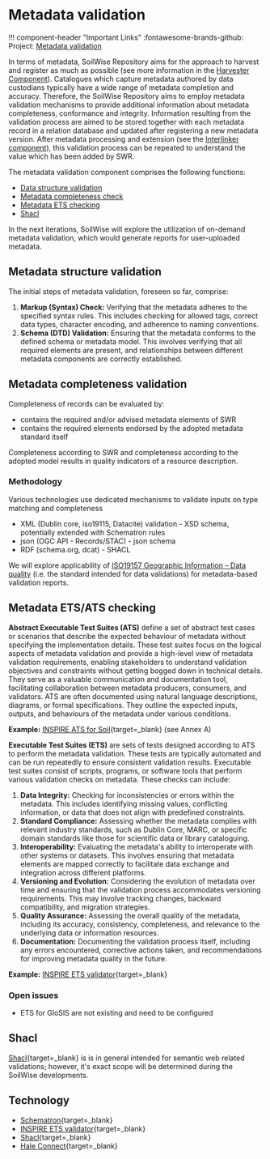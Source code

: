 # Metadata validation

!!! component-header "Important Links"
    :fontawesome-brands-github: Project: [Metadata validation](https://github.com/orgs/soilwise-he/projects/5)


In terms of metadata, SoilWise Repository aims for the approach to harvest and register as much as possible (see more information in the [Harvester Component](ingestion.md)). Catalogues which capture metadata authored by data custodians typically have a wide range of metadata completion and accuracy. Therefore, the SoilWise Repository aims to employ metadata validation mechanisms to provide additional information about metadata completeness, conformance and integrity. Information resulting from the validation process are aimed to be stored together with each metadata record in a relation database and updated after registering a new metadata version. After metadata processing and extension (see the [Interlinker component](interlinker.md)), this validation process can be repeated to understand the value which has been added by SWR.

The metadata validation component comprises the following functions:

- [Data structure validation](#data-structure-validation)
- [Metadata completeness check](#metadata-completeness-validation)
- [Metadata ETS checking](#metadata-ets-checking)
- [Shacl](#shacl)

In the next iterations, SoilWise will explore the utilization of on-demand metadata validation, which would generate reports for user-uploaded metadata.

## Metadata structure validation

The initial steps of metadata validation, foreseen so far, comprise:

1. **Markup (Syntax) Check:** Verifying that the metadata adheres to the specified syntax rules. This includes checking for allowed tags, correct data types, character encoding, and adherence to naming conventions.
2. **Schema (DTD) Validation:** Ensuring that the metadata conforms to the defined schema or metadata model. This involves verifying that all required elements are present, and relationships between different metadata components are correctly established.

## Metadata completeness validation

Completeness of records can be evaluated by:

- contains the required and/or advised metadata elements of SWR
- contains the required elements endorsed by the adopted metadata standard itself 

Completeness according to SWR and completeness according to the adopted model results in quality indicators of a resource description.

### Methodology

Various technologies use dedicated mechanisms to validate inputs on type matching and completeness

- XML (Dublin core, iso19115, Datacite) validation - XSD schema, potentially extended with Schematron rules
- json (OGC API - Records/STAC) - json schema
- RDF (schema.org, dcat) - SHACL

We will explore applicability of [ISO19157 Geographic Information – Data quality](https://www.iso.org/standard/78900.html) (i.e. the standard intended for data validations) for metadata-based validation reports.

## Metadata ETS/ATS checking

**Abstract Executable Test Suites (ATS)** define a set of abstract test cases or scenarios that describe the expected behaviour of metadata without specifying the implementation details. These test suites focus on the logical aspects of metadata validation and provide a high-level view of metadata validation requirements, enabling stakeholders to understand validation objectives and constraints without getting bogged down in technical details. They serve as a valuable communication and documentation tool, facilitating collaboration between metadata producers, consumers, and validators. ATS are often documented using natural language descriptions, diagrams, or formal specifications. They outline the expected inputs, outputs, and behaviours of the metadata under various conditions.

**Example:** [INSPIRE ATS for Soil](https://inspire-mif.github.io/technical-guidelines/data/so/dataspecification_so.pdf){target=_blank} (see Annex A) 

**Executable Test Suites (ETS)** are sets of tests designed according to ATS to perform the metadata validation. These tests are typically automated and can be run repeatedly to ensure consistent validation results. Executable test suites consist of scripts, programs, or software tools that perform various validation checks on metadata. These checks can include:

1. **Data Integrity:** Checking for inconsistencies or errors within the metadata. This includes identifying missing values, conflicting information, or data that does not align with predefined constraints.
2. **Standard Compliance:** Assessing whether the metadata complies with relevant industry standards, such as Dublin Core, MARC, or specific domain standards like those for scientific data or library cataloguing.
3. **Interoperability:** Evaluating the metadata's ability to interoperate with other systems or datasets. This involves ensuring that metadata elements are mapped correctly to facilitate data exchange and integration across different platforms.
4. **Versioning and Evolution:** Considering the evolution of metadata over time and ensuring that the validation process accommodates versioning requirements. This may involve tracking changes, backward compatibility, and migration strategies.
5. **Quality Assurance:** Assessing the overall quality of the metadata, including its accuracy, consistency, completeness, and relevance to the underlying data or information resources.
6. **Documentation:** Documenting the validation process itself, including any errors encountered, corrective actions taken, and recommendations for improving metadata quality in the future.


**Example:** [INSPIRE ETS validator](https://inspire.ec.europa.eu/validator/home/index.html){target=_blank}

### Open issues

- ETS for GloSIS are not existing and need to be configured

## Shacl

[Shacl](https://www.w3.org/TR/shacl/){target=_blank} is is in general intended for semantic web related validations; however, it's exact scope will be determined during the SoilWise developments. 

## Technology

- [Schematron](https://schematron.com/){target=_blank}
- [INSPIRE ETS validator](https://inspire.ec.europa.eu/validator/home/index.html){target=_blank}
- [Shacl](https://www.w3.org/TR/shacl/){target=_blank}
- [Hale Connect](https://wetransform.to/haleconnect/){target=_blank}

<!--
## Data quality assurance

- Automated validations on datasets to check if statements in metadata on resolution, projection, spatial/temporal bounds, accuracy, classification, uncertainty are correct.
- If a metadata record has no statements on these aspects, findings fom the validation will be used instead.
- understand the history of a data file is of interest, with every download save the hash of the file, to know if it was changed since last download and if this change was properly documented.

- Impact of validation? Tag the record with the actual value, notify the owner of our findings, On the UI show only the updated values, decrease the record quality score (impacting search ranking).

- Prevent to download data for every validation by checking against modification date.
- Run a full check at monthly intervals in case files are changed without updating the modification date.
- If data is provided as a service (or cloud optimised) a subset of the data may be extracted for the validation.

**Requirements to storage component:**

- For any data link in a metadata record, keep a registry of its validation result (keep a copy of (or reference to) the metadata record at that moment)
- A registry to keep record overrides introduced by validations
- A registry to track conversation with the data owner on validation results

**Impact on search engine:**

- decrease ranking in case metadata has many inconsistencies related to data quality

- [GeoHealthCheck](https://geohealthcheck.org) could be an interesting platform to monitor quality of data. 
-->
